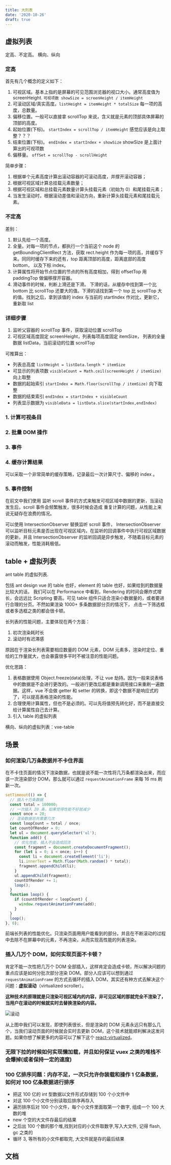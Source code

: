 ```yaml
---
title: 大列表
date: '2020-10-26'
draft: true
---
```


## 虚拟列表

定高、不定高。
横向、纵向

### 定高

首先有几个概念的定义如下：

1. 可视区域。基本上指的是屏幕的可见范围浏览器的视口大小。通常高度值为 screenHeight. `可视项数 showSize = screenHeight / itemHeight`
2. 可滚动区域/真实高度。`listHeight = itemHeight * totalSize` 每一项的高度，总数量。
3. 偏移位置。一般可以直接拿 scrollTop 来说，含义就是元素的顶部具体屏幕的顶部的高度。
4. 起始位置(下标)。 `startIndex = scrollTop / itemHeight` 感觉应该是向上取整？？？
5. 结束位置(下标)。 `endIndex = startIndex + showSize` showSize 是上面计算出的可视项数
6. 偏移量。 `offSet = scrollTop - scrollHeight`

<!-- https://www.jb51.net/article/167949.htm -->
<!-- https://blog.csdn.net/Sourcemyx/article/details/83142688 -->

简单步骤：

1. 根据单个元素高度计算出滚动容器的可滚动高度，并撑开滚动容器；
2. 根据可视区域计算总挂载元素数量；
3. 根据可视区域和总挂载元素数量计算头挂载元素（初始为 0）和尾挂载元素；
4. 当发生滚动时，根据滚动差值和滚动方向，重新计算头挂载元素和尾挂载元素。

### 不定高

差别：

1. 默认先给一个高度。
2. 全量。对每一项的节点，都执行一个当前这个 node 的 getBoundingClientRect 方法，获取 rect.height 作为每一项的高，并缓存下来。同同时缓存下来的还有，top 距离顶部的高度，距离底部的高度 bottom， 以及下标 index。
3. 计算属性将开始节点位置的节点的所有高度相加，得到 offsetTop 用 paddingTop 做偏移撑开容器。
4. 滑动事件的时候，判断上滑还是下滑。 下滑的话，从缓存中找到第一个比 bottom 比 scrollTop 还要大的值。下滑的话找到第一个 top 比 scrollTop 大的值。找到之后，拿到该值的 index 与当前的 startIndex 作对比，更新它，重新取 list

### 详细步骤

1. 监听父容器的 scrollTop 事件，获取滚动位置 scrollTop
2. 可视区域高度固定 screenHeight，列表每项高度固定 itemSize， 列表的全量数据 listData，当前滚动的位置 scrollTop

可推算出：

- 列表总高度 `listHeight = listData.length * itemSize`
- 可显示的列表项数 `visibleCount = Math.ceil(screenHeight / itemSize)` 向上取整
- 数据的起始索引 `startIndex = Math.floor(scrollTop / itemSize)` 向下取整
- 数据的结束索引 `endIndex = startIndex + visibleCount`
- 列表显示数据为 `visibleData = listData.slice(startIndex,endIndex)`

### 1. 计算可视条目

### 2. 批量 DOM 操作

### 3. 事件

### 4. 缓存计算结果

可以采取一个非常简单的缓存策略，记录最后一次计算尺寸、偏移的 index 。

### 5. 事件控制

在前文中我们使用 监听 scroll 事件的方式来触发可视区域中数据的更新，当滚动发生后，scroll 事件会频繁触发，很多时候会造成 重复计算的问题，从性能上来说无疑存在浪费的情况。

可以使用 IntersectionObserver 替换监听 scroll 事件， IntersectionObserver 可以监听目标元素是否出现在可视区域内，在监听的回调事件中执行可视区域数据的更新，并且 IntersectionObserver 的监听回调是异步触发，不随着目标元素的滚动而触发，性能消耗极低。

## table + 虚拟列表

ant table 的虚拟列表.

包括 ant design vue 的 table 也好，element 的 table 也好，如果给到的数据量比较大的话， 我们可以在 Performance 中看到，Rendering 的时间会爆炸式增长，会远远比 Scripting 要高。可见 table 组件只适合渲染小数据量的，或者要进行合理的分页。不然如果渲染 1000+ 多条数据部分页的情况下， 点击一下筛选框或者多选框之类的都会很卡顿。

长列表的性能问题，主要体现在两个方面：

1. 初次渲染耗时长
2. 滚动时有迟滞感

原因在于渲染长列表需要相应数量的 DOM 元素，DOM 元素多，渲染时定位、重绘的工作量就大，也会暴露很多平时不被注意的性能问题。

优化思路：

1. 表格数据使用 Object.freeze(data)处理，不让 vue 劫持。因为一般来说表格中的数据是不会进行更改的。一般进行更改后都是重新调用接口来重刷一遍数据。这样，vue 不会做 getter 和 setter 的转换，即这个数据不是响应式的了，可以提高表格渲染的性能。
2. 合理使用计算属性，但也不是必须的。可以先将值预先转化好，而不是直接交给计算属性自己去计算。
3. 引入 table 的虚拟列表

横向、纵向的虚拟列表：vxe-table

## 场景

### 如何渲染几万条数据并不卡住界面

在不卡住页面的情况下渲染数据，也就是说不能一次性将几万条都渲染出来，而应该一次渲染部分 DOM，那么就可以通过 `requestAnimationFrame` 来每 16 ms 刷新一次。

```js
setTimeout(() => {
  // 插入十万条数据
  const total = 100000;
  // 一次插入 20 条，如果觉得性能不好就减少
  const once = 20;
  // 渲染数据总共需要几次
  const loopCount = total / once;
  let countOfRender = 0;
  let ul = document.querySelector('ul');
  function add() {
    // 优化性能，插入不会造成回流
    const fragment = document.createDocumentFragment();
    for (let i = 0; i < once; i++) {
      const li = document.createElement('li');
      li.innerText = Math.floor(Math.random() * total);
      fragment.appendChild(li);
    }
    ul.appendChild(fragment);
    countOfRender += 1;
    loop();
  }
  function loop() {
    if (countOfRender < loopCount) {
      window.requestAnimationFrame(add);
    }
  }
  loop();
}, 0);
```

前端长列表的性能优化。只渲染页面用用户能看到的部分。并且在不断滚动的过程中去除不在屏幕中的元素，不再渲染，从而实现高性能的列表渲染。

### 插入几万个 DOM，如何实现页面不卡顿？

肯定不能一次性把几万个 DOM 全部插入，这样肯定会造成卡顿，所以解决问题的重点应该是如何分批次部分渲染 DOM。部分人应该可以想到通过 `requestAnimationFrame` 的方式去循环的插入 DOM，其实还有种方式去解决这个问题：**虚拟滚动**（virtualized scroller）。

**这种技术的原理就是只渲染可视区域内的内容，非可见区域的那就完全不渲染了，当用户在滚动的时候就实时去替换渲染的内容。**

![滚动](https://wire.cdn-go.cn/wire-cdn/b23befc0/blog/images/vScroll.png)

从上图中我们可以发现，即使列表很长，但是渲染的 DOM 元素永远只有那么几个，当我们滚动页面的时候就会实时去更新 DOM，这个技术就能顺利解决这发问题。如果你想了解更多的内容可以了解下这个 [react-virtualized](https://github.com/bvaughn/react-virtualized)。

### 无限下拉的时候如何实现懒加载，并且如何保证 vuex 之类的堆栈不会爆掉(或者保持一定的速度)

### 100 亿排序问题：内存不足，一次只允许你装载和操作 1 亿条数据，如何对 100 亿条数据进行排序

- 把这 100 亿的 int 型数据以文件形式存储到 100 个小文件中
- 对这 100 个小文件分别读取后排序再存入
- 遍历排序后对 100 个小文件，每个小文件里面取第一个数字, 组成一个 100 大数的堆
- new 个空的大文件存最后的结果
- 之后出 100 个数的那个堆,找到对应的小文件取数字,写入大文件, 记得 flash, gc 之类的
- 循环 3, 等所有的小文件都取完, 大文件就是存的最后结果

## 文档

<!-- https://cloud.tencent.com/developer/article/1533206 -->
<!-- https://mp.weixin.qq.com/s?__biz=MzU3Nzk3NDk5OQ==&mid=2247483815&idx=1&sn=8b52305534cae600abf27e041d1ad463&chksm=fd7d261fca0aaf09246d8ea0e06577e1bc380797d4813628594e3cfb8bcb9173cf7ea7a8fe93&token=1876016006&lang=zh_CN&scene=21#wechat_redirect -->
<!-- https://lkangd.com/post/virtual-infinite-scroll/ -->
<!-- https://www.jianshu.com/p/15cc08ec366a -->
<!-- https://juejin.im/post/5ae17a386fb9a07abc299cdd -->
